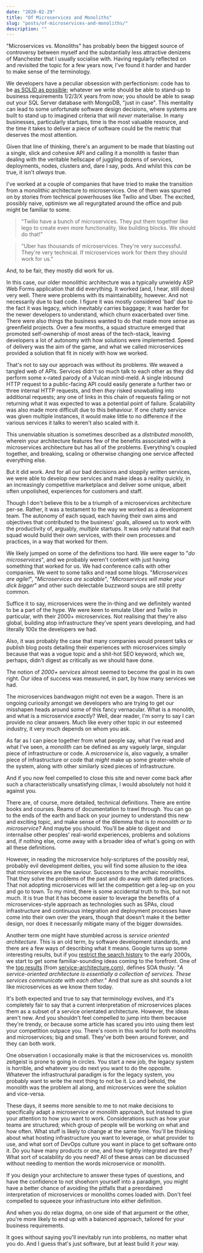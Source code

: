 ```yaml
---
date: "2020-02-29"
title: "Of Microservices and Monoliths"
slug: "posts/of-microservices-and-monoliths/"
description: ""
---
```

"Microservices vs. Monoliths" has probably been the biggest source of controversy between myself and the substantially less attractive denizens of Manchester that I usually socialise with. Having regularly reflected on and revisited the topic for a few years now, I've found it harder and harder to make sense of the terminology.

We developers have a peculiar obsession with perfectionism: code has to be [as SOLID as possible](../i-probably-dont-understand-solid-principles/); whatever we write should be able to stand-up to business requirements 1/2/3/X years from now; you should be able to swap out your SQL Server database with MongoDB, "just in case". This mentality can lead to some unfortunate software design decisions, where systems are built to stand up to imagined criteria that will _never_ materialise. In many businesses, particularly startups, time is the most valuable resource, and the time it takes to deliver a piece of software could be the metric that deserves the most attention.

Given that line of thinking, there's an argument to be made that blasting out a single, slick and cohesive API and calling it a monolith is faster than dealing with the veritable hellscape of juggling dozens of services, deployments, nodes, clusters and, dare I say, pods. And whilst this _can_ be true, it isn't _always_ true.

I've worked at a couple of companies that have tried to make the transition from a monolithic architecture to microservices. One of them was spurred on by stories from technical powerhouses like Twilio and Uber. The excited, possibly naive, optimism we all regurgitated around the office and pub might be familiar to some. 

>"Twilio have a bunch of microservices. They put them together like lego to create even more functionality, like building blocks. We should do that!"

>"Uber has thousands of microservices. They're very successful. They're very technical. If microservices work for them they should work for us."

And, to be fair, they mostly did work for us.

In this case, our older monolithic architecture was a typically unwieldy ASP Web Forms application that did everything. It worked (and, I hear, still does) very well. There were problems with its maintainability, however. And not necessarily due to bad code. I figure it was mostly considered 'bad' due to the fact it was legacy, which inevitably carries baggage; it was harder for the newer developers to understand, which churn exacerbated over time. There were also things the business wanted to do that made more sense as greenfield projects. Over a few months, a squad structure emerged that promoted self-ownership of most areas of the tech-stack, leaving developers a lot of autonomy with how solutions were implemented. Speed of delivery was the aim of the game, and what we called microservices provided a solution that fit in nicely with how we worked.

That's not to say our approach was without its problems. We weaved a tangled web of APIs. Services didn't so much talk to each other as they did perform some x-rated parody of a Vulcan mind-meld. A single inbound HTTP request to a public-facing API could easily generate a further two or three internal HTTP requests, and then _they_ risked snowballing into additional requests; any one of links in this chain of requests failing or not returning what it was expected to was a potential point of failure. Scalability was also made more difficult due to this behaviour. If one chatty service was given multiple instances, it would make little to no difference if the various services it talks to weren't also scaled with it.

This unenviable situation is sometimes described as a _distributed monolith_, wherein your architecture features few of the benefits associated with a microservices architecture but has all of the problems. Everything's coupled together, and breaking, scaling or otherwise changing one service affected everything else.

But it did work. And for all our bad decisions and sloppily written services, we were able to develop new services and make ideas a reality quickly, in an increasingly competitive marketplace and deliver some unique, albeit often unpolished, experiences for customers and staff.

Though I don't believe this to be a triumph of a microservices architecture per-se. Rather, it was a testament to the way we worked as a development team. The autonomy of each squad, each having their own aims and objectives that contributed to the business' goals, allowed us to work with the productivity of, arguably, _multiple_ startups. It was only natural that each squad would build their own services, with their own processes and practices, in a way that worked for them.

We likely jumped on some of the definitions too hard. We were eager to "_do microservices_", and we probably weren't content with just having something that worked for us. We had conference calls with other companies. We went to some talks and read some blogs. "_Microservices are agile!_", "_Microservices are scalable_", "_Microservices will make your dick bigger_" and other such delectable buzzword soups are still pretty common.

Suffice it to say, microservices were the in-thing and we definitely wanted to be a part of the hype. We were keen to emulate Uber and Twilio in particular, with their 2000+ microservices. Not realising that they're also global, building atop infrastructure they've spent years developing, and had literally 100x the developers we had. 

Also, it was probably the case that many companies would present talks or publish blog posts detailing their experiences with microservices simply because that was a vogue topic and a shit-hot SEO keyword, which we, perhaps, didn't digest as critically as we should have done.

The notion of _2000+ services_ almost seemed to become the goal in its own right. Our idea of success was measured, in part, by how many services we had.

The microservices bandwagon might not even be a wagon. There is an ongoing curiosity amongst we developers who are trying to get our misshapen heads around some of this fancy vernacular. What is a monolith, and what is a microservice _exactly_? Well, dear reader, I'm sorry to say I can provide no clear answers. Much like every other topic in our esteemed industry, it very much depends on whom you ask.

As far as I can piece together from what people say, what I've read and what I've seen, a _monolith_ can be defined as any vaguely large, singular piece of infrastructure or code. A _microservice_ is, also vaguely, a smaller piece of infrastructure or code that _might_ make up some greater-whole of the system, along with other similarly sized pieces of infrastructure. 

And if you now feel compelled to close this site and never come back after such a characteristically unsatisfying climax, I would absolutely not hold it against you.

There are, of course, more detailed, technical definitions. There are entire books and courses. Reams of documentation to trawl through. You can go to the ends of the earth and back on your journey to understand this new and exciting topic, and make sense of the dilemma that is _to monolith or to microservice?_ And maybe you should. You'll be able to digest and internalise other peoples' real-world experiences, problems and solutions and, if nothing else, come away with a broader idea of what's going on with all these definitions.

However, in reading the microservice holy-scriptures of the possibly real, probably evil development deities, you will find some allusion to the idea that microservices are the saviour. Successors to the archaic monoliths. That they solve the problems of the past and do away with dated practices. That not adopting microservices will let the competition get a leg-up on you and go to town. To my mind, there is some accidental truth to this, but not much. It is true that it has become easier to leverage the benefits of a microservices-style approach as technologies such as SPAs, cloud infrastructure and continuous integration and deployment processes have come into their own over the years, though that doesn't make it the better design, nor does it necessarily mitigate many of the bigger downsides.

Another term one might have stumbled across is _service oriented architecture_. This is an old term, by software development standards, and there are a few ways of describing what it means. Google turns up some interesting results, but if you [restrict the search history](https://www.google.co.uk/search?q=service+oriented+architecture&client=safari&hl=en-gb&sxsrf=ALeKk00pHVQNjGqaD9wmJSqgpx0RPwR4uA%3A1587354763797&source=lnt&tbs=cdr%3A1%2Ccd_min%3A%2Ccd_max%3A2003&tbm=) to the early 2000s, we start to get some familiar-sounding ideas coming to the forefront. One of the [top results](https://www.service-architecture.com/articles/web-services/service-oriented_architecture_soa_definition.html) (from [service-architecture.com](https://www.service-architecture.com/index.html)), defines SOA thusly: "_A service-oriented architecture is essentially a collection of services. These services communicate with each other._" And that sure as shit sounds a lot like microservices as we know them today.

It's both expected and true to say that terminology evolves, and it's completely fair to say that a current interpretation of microservices places them as a subset of a service orientated architecture. However, the ideas aren't new. And you shouldn't feel compelled to jump into them because they're trendy, or because some article has scared you into using them lest your competition outpace you. There's room in this world for both monoliths and microservices; big and small. They've both been around forever, and they can both work.

One observation I occasionally make is that the microservices vs. monolith zeitgeist is prone to going in circles. You start a new job, the legacy system is horrible, and whatever you do next you want to do the opposite. Whatever the infrastructural paradigm is for the legacy system, you probably want to write the next thing to not be it. Lo and behold, the monolith was the problem all along, and microservices were the solution and vice-versa.

These days, it seems more sensible to me to not make decisions to specifically adapt a microservice or monolith approach, but instead to give your attention to how you want to work. Considerations such as how your teams are structured; which group of people will be working on what and how often. What stuff is likely to change at the same time. You'll be thinking about what hosting infrastructure you want to leverage, or what provider to use, and what sort of DevOps culture you want in place to get software onto it. Do you have many products or one, and how tightly integrated are they? What sort of scalability do you need? All of these areas can be discussed without needing to mention the words microservice or monolith.

If you design your architecture to answer these types of questions, and have the confidence to not shoehorn yourself into a paradigm, you might have a better chance of avoiding the pitfalls that a preordained interpretation of microservices or monoliths comes loaded with. Don't feel compelled to squeeze your infrastructure into either definition.

And when you do relax dogma, on one side of that argument or the other, you're more likely to end up with a balanced approach, tailored for your business requirements.

It goes without saying you'll inevitably run into problems, no matter what you do. And I guess that's just software, but at least build it _your_ way.
